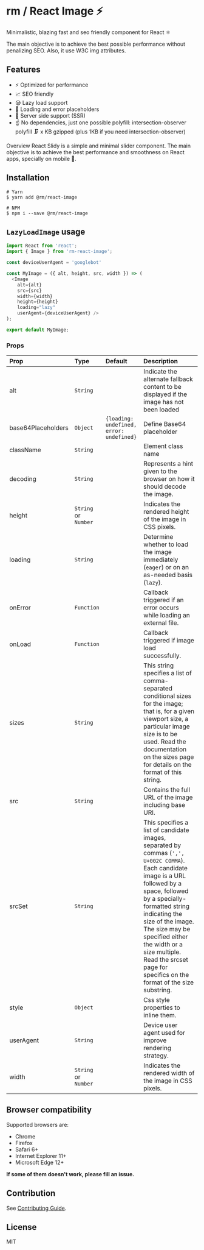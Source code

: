 # rm / React Image ⚡

Minimalistic, blazing fast and seo friendly component for React ⚛️

The main objective is to achieve the best possible performance without penalizing SEO. Also, it use W3C img attributes.

## Features
- ⚡️ Optimized for performance
- 📈 SEO friendly
- 😪 Lazy load support
- 🌇 Loading and error placeholders
- 🔁 Server side support (SSR)
- ☝ No dependencies, just one possible polyfill: intersection-observer polyfill
🗜️ x KB gzipped (plus 1KB if you need intersection-observer)

Overview
React Slidy is a simple and minimal slider component. The main objective is to achieve the best performance and smoothness on React apps, specially on mobile 📱.

## Installation
```
# Yarn
$ yarn add @rm/react-image

# NPM
$ npm i --save @rm/react-image
```

## `LazyLoadImage` usage

```javascript
import React from 'react';
import { Image } from 'rm-react-image';

const deviceUserAgent = 'googlebot'

const MyImage = ({ alt, height, src, width }) => (
  <Image
    alt={alt}
    src={src}
    width={width}
    height={height}
    loading="lazy"
    userAgent={deviceUserAgent} />
);

export default MyImage;
```

### Props

| Prop | Type | Default | Description |
|:---|:---|:---|:---|
| alt | `String` |  | Indicate the alternate fallback content to be displayed if the image has not been loaded |
| base64Placeholders | `Object` | `{loading: undefined, error: undefined}` | Define Base64 placeholder |
| className | `String` | | Element class name |
| decoding | `String` | | Represents a hint given to the browser on how it should decode the image. |
| height | `String` or `Number` | | Indicates the rendered height of the image in CSS pixels. |
| loading | `String` | | Determine whether to load the image immediately (`eager`) or on an as-needed basis (`lazy`). |
| onError | `Function` | | Callback triggered if an error occurs while loading an external file. |
| onLoad | `Function` | | Callback triggered if image load successfully. |
| sizes | `String` | | This string specifies a list of comma-separated conditional sizes for the image; that is, for a given viewport size, a particular image size is to be used. Read the documentation on the sizes page for details on the format of this string. |
| src | `String` |  | Contains the full URL of the image including base URI. |
| srcSet | `String` | | This specifies a list of candidate images, separated by commas (`',', U+002C COMMA`). Each candidate image is a URL followed by a space, followed by a specially-formatted string indicating the size of the image. The size may be specified either the width or a size multiple. Read the srcset page for specifics on the format of the size substring. |
| style | `Object` | | Css style properties to inline them. |
| userAgent | `String` | | Device user agent used for improve rendering strategy. |
| width | `String` or `Number` | | Indicates the rendered width of the image in CSS pixels. |
## Browser compatibility
Supported browsers are:

- Chrome
- Firefox
- Safari 6+
- Internet Explorer 11+
- Microsoft Edge 12+

**If some of them doesn't work, please fill an issue.**

## Contribution

See [Contributing Guide](https://github.com/rmoralp/rm-react-image/tree/main/.github/contributing.md).

## License

MIT